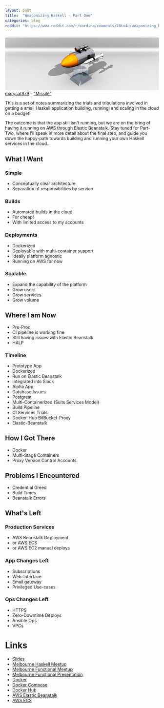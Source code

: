 ```yaml
---
layout: post
title:  "Weaponizing Haskell - Part One"
categories: blog
reddit: "https://www.reddit.com/r/sordina/comments/48tv4u/weaponizing_haskell_part_one_bows_and_arrows/"
---
```


<p class="attribution">
	<img src="/images/weaponizing-haskell/missile.png" class="image fit" />
	<a href="https://www.flickr.com/photos/53384689@N06/">marycat879</a> -
	<a href="https://www.flickr.com/photos/53384689@N06/4972941858/in/photolist-8zrCmS-bqaHcf-FSUAG-bD5wnF-NoPtt-bD5Mc8-amRUX5-azQe61-5CFfGm-bqaLxJ-6sqvJy-7yMw2W-bqaL2u-9B59nU-6c8qgE-dKzH8E-6sqvVU-bqaNvY-9dZWSf-dEGyzU-6smkyX-gGdzHd-6p57rh-bqaCvS-9B5erY-8vyVq2-6sqviw-6smker-dEB46B-6smkqr-FihPF-6smkXc-6squyf-6smjRX-6dME7p-fTq2Uw-fTq4uo-4r4cJp-dKzHcq-dkyPaj-fCgfQf-9NNAkt-5RjCW7-8BSZvS-5FdFB8-Fi4DQ-q68q5g-Fib4h-onZDmp-onZ6T6">"Missile"</a>
</p>

This is a set of notes summarizing the trials and tribulations involved in getting a
small Haskell application building, running, and scaling in the cloud on a budget!

The outcome is that the app still isn't running, but we are on the bring of having
it running on AWS through Elastic Beanstalk. Stay tuned for Part-Two, where
I'll speak in more detail about the final step, and guide you down the happy-path
towards building and running your own Haskell services in the cloud...

<!--more-->

## What I Want

### Simple

* Conceptually clear architecture
* Separation of responsibilities by service

### Builds

* Automated builds in the cloud
* For cheap!
* With limited access to my accounts

### Deployments

* Dockerized
* Deployable with multi-container support
* Ideally platform agnostic
* Running on AWS for now

### Scalable

* Expand the capability of the platform
* Grow users
* Grow services
* Grow volume

## Where I am Now

* Pre-Prod
* CI pipeline is working fine
* Still having issues with Elastic Beanstalk
* HALP


### Timeline

* Prototype App
* Dockerized
* Run on Elastic Beanstalk
* Integrated into Slack
* Alpha App
* Database Issues
* Postgrest
* Multi-Containerized (Suits Services Model)
* Build Pipeline
* CI Services Trials
* Docker-Hub BitBucket-Proxy
* Elastic-Beanstalk

## How I Got There

* Docker
* Multi-Stage Containers
* Proxy Version Control Accounts

## Problems I Encountered

* Credential Greed
* Build Times
* Beanstalk Errors

## What's Left

### Production Services

* AWS Beanstalk Deployment
* or AWS ECS
* or AWS EC2 manual deploys

### App Changes Left

* Subscriptions
* Web-Interface
* Email gateway
* Privileged Use-cases

### Ops Changes Left

* HTTPS
* Zero-Downtime Deploys
* Ansible Ops
* VPCs

# Links

* [Slides](http://sordina.presentations.s3.amazonaws.com/mfug_weaponized_haskell_20160303/index.html#/)
* [Melbourne Haskell Meetup](http://www.meetup.com/Melbourne-Haskell-Users-Group/events/228578673/)
* [Melbourne Functional Meetup](http://www.meetup.com/Melbourne-Functional-User-Group-MFUG/events/228116766/)
* [Melbourne Functional Presentation](https://github.com/sordina/mfug_weaponizing_haskell)
* [Docker](https://www.docker.com/)
* [Docker Compose](https://docs.docker.com/compose)
* [Docker Hub](https://hub.docker.com)
* [AWS Elastic Beanstalk](https://aws.amazon.com/documentation/elastic-beanstalk/)
* [AWS ECS](https://aws.amazon.com/ecs/getting-started)
